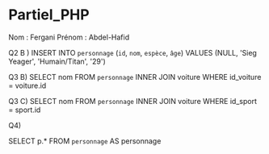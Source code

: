 # Partiel_PHP

Nom : Fergani
Prénom : Abdel-Hafid

Q2 B )
INSERT INTO `personnage` (`id`, `nom`, `espèce`, `âge`) VALUES (NULL, 'Sieg Yeager', 'Humain/Titan', '29')


Q3 B) 
SELECT nom FROM `personnage` INNER JOIN voiture WHERE id_voiture = voiture.id


Q3 C) 
SELECT nom FROM `personnage` INNER JOIN voiture WHERE id_sport = sport.id


Q4)

SELECT p.* FROM `personnage` AS personnage
